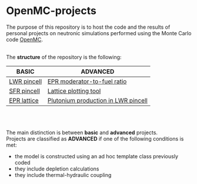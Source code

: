 # OpenMC-projects

The purpose of this repository is to host the code and the results of personal projects on neutronic simulations performed using the Monte Carlo code [OpenMC](https://openmc.org/).
<br></br>

The **structure** of the repository is the following:

|BASIC                              |ADVANCED                                                          |
|-----------------------------------|------------------------------------------------------------------|
|[LWR pincell](./basic/LWR_pincell/)|[EPR moderator-to-fuel ratio](./advanced/EPR_mod_fuel_ratio/)     |
|[SFR pincell](./basic/SFR_pincell/)|[Lattice plotting tool](./advanced/EPR_lattice_table/)            |
|[EPR lattice](./basic/EPR_lattice/)|[Plutonium production in LWR pincell](./advanced/LWR_pincell_Pu/) |

<br></br>


The main distinction is between **basic** and **advanced** projects.\
Projects are classified as **ADVANCED** if one of the following conditions is met:
- the model is constructed using an ad hoc template class previously coded
- they include depletion calculations
- they include thermal-hydraulic coupling




